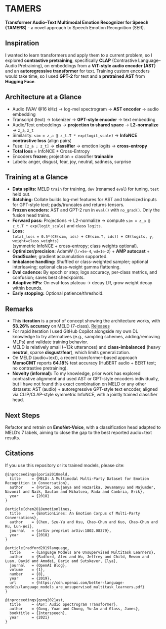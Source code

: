 # TAMERS
**Transformer Audio–Text Multimodal Emotion Recognizer for Speech (TAMERS)** - a novel approach to Speech Emotion Recognition (SER).

## Inspiration

I wanted to learn transformers and apply them to a current problem, so I explored **contrastive pretraining**, specifically **CLAP** (Contrastive Language–Audio Pretraining), on embeddings from a **ViT-style audio encoder (AST)** and an **autoregressive transformer** for text. Training custom encoders would take time, so I used **GPT-2** for text and a **pretrained AST** from **Hugging Face**.

## Architecture at a Glance

- Audio (WAV @16 kHz) -> log-mel spectrogram -> **AST encoder** -> audio embedding  
- Transcript (text) -> tokenizer -> **GPT-style encoder** -> text embedding  
- Audio/Text embeddings -> **projection to shared space** -> **L2-normalize** -> `z_a`, `z_t`  
- Similarity: `sim = z_a @ z_t.T * exp(logit_scale)` -> **InfoNCE contrastive loss** (align pairs)  
- Fuse: `[z_a ; z_t]` -> **classifier** -> emotion logits -> **cross-entropy**  
- **Total loss** = InfoNCE + Cross-Entropy  
- Encoders **frozen**; projection + classifier **trainable**  
- Labels: anger, disgust, fear, joy, neutral, sadness, surprise

## Training at a Glance

- **Data splits:** MELD `train` for training, `dev` (renamed `eval`) for tuning, `test` held out.  
- **Batching:** Collate builds log-mel features for AST and tokenized inputs for GPT-style text; pads/truncates and returns tensors.  
- **Frozen encoders:** AST and GPT-2 run in `eval()` with `no_grad()`. Only the fusion head trains.  
- **Forward pass:** Projections -> L2-normalize -> compute `sim = z_a @ z_t.T * exp(logit_scale)` and class `logits`.  
- **Loss:**  
  `total_loss = 0.5*(CE(sim, ids) + CE(sim.T, ids)) + CE(logits, y, weight=class_weights)`  
  (symmetric InfoNCE + cross-entropy; class weights optional).  
- **Optimizer/precision:** AdamW (`lr=5e-4`, `wd=1e-2`) + **AMP autocast** + **GradScaler**; gradient accumulation supported.  
- **Imbalance handling:** Shuffled or class-weighted sampler; optional interleaving; optional class-weight gamma flattening.  
- **Eval cadence:** By epoch or step; logs accuracy, per-class metrics, and confusion; saves best checkpoints.  
- **Adaptive HPs:** On eval-loss plateau -> decay LR, grow weight decay within bounds.  
- **Early stopping:** Optional patience/threshold.

## Remarks

- This **iteration** is a proof of concept showing the architecture works, with **53.26% accuracy** on MELD (7-class). [Releases](../../releases) 
- For rapid iteration I used GitHub Copilot alongside my own DL knowledge to try alternatives (e.g., sampling schemes, adding/removing MLPs) and validate training behavior.  
- MELD is relatively small (~13k utterances) and **class-imbalanced** (heavy **neutral**, sparse **disgust**/**fear**), which limits generalization.  
- On MELD (audio+text), a recent transformer-based approach **MemoCMT** reports **64.18%** test accuracy (HuBERT audio + BERT text; no contrastive pretraining).  
- **Novelty (informal):** To my knowledge, prior work has explored contrastive alignment and used AST or GPT-style encoders individually, but I have not found this exact combination on MELD or any other datasets: AST (audio) + autoregressive GPT-style text encoder, aligned via CLIP/CLAP-style symmetric InfoNCE, with a jointly trained classifier head.

## Next Steps

Refactor and retrain on **EmoNet-Voice**, with a classification head adapted to MELD’s 7 labels, aiming to close the gap to the best reported audio+text results.

## Citations

If you use this repository or its trained models, please cite:
```
@inproceedings{poria2018meld,
  title     = {MELD: A Multimodal Multi-Party Dataset for Emotion Recognition in Conversation},
  author    = {Poria, Soujanya and Hazarika, Devamanyu and Majumder, Navonil and Naik, Gautam and Mihalcea, Rada and Cambria, Erik},
  year      = {2018}
}
```

```
@article{chen2018emotionlines,
  title     = {EmotionLines: An Emotion Corpus of Multi-Party Conversations},
  author    = {Chen, Szu-Yu and Hsu, Chao-Chun and Kuo, Chao-Chun and Ku, Lun-Wei},
  journal   = {arXiv preprint arXiv:1802.08379},
  year      = {2018}
}
```

```
@article{radford2019language,
  title     = {Language Models are Unsupervised Multitask Learners},
  author    = {Radford, Alec and Wu, Jeffrey and Child, Rewon and Luan, David and Amodei, Dario and Sutskever, Ilya},
  journal   = {OpenAI Blog},
  volume    = {1},
  number    = {8},
  year      = {2019},
  url       = {https://cdn.openai.com/better-language-models/language_models_are_unsupervised_multitask_learners.pdf}
}
```

```
@inproceedings{gong2021ast,
  title     = {AST: Audio Spectrogram Transformer},
  author    = {Gong, Yuan and Chung, Yu-An and Glass, James},
  booktitle = {Interspeech},
  year      = {2021}
}
```
